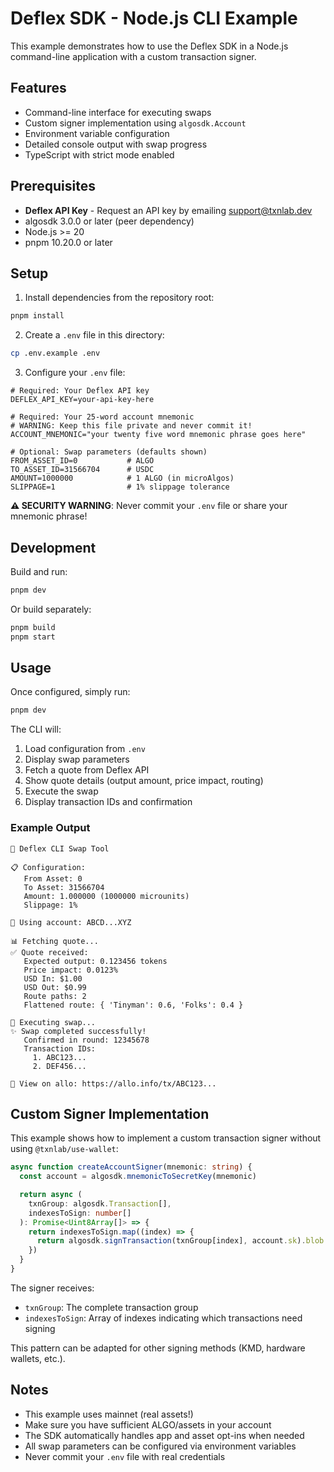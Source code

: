 # Deflex SDK - Node.js CLI Example

This example demonstrates how to use the Deflex SDK in a Node.js command-line application with a custom transaction signer.

## Features

- Command-line interface for executing swaps
- Custom signer implementation using `algosdk.Account`
- Environment variable configuration
- Detailed console output with swap progress
- TypeScript with strict mode enabled

## Prerequisites

- **Deflex API Key** - Request an API key by emailing [support@txnlab.dev](mailto:support@txnlab.dev)
- algosdk 3.0.0 or later (peer dependency)
- Node.js >= 20
- pnpm 10.20.0 or later

## Setup

1. Install dependencies from the repository root:

```bash
pnpm install
```

2. Create a `.env` file in this directory:

```bash
cp .env.example .env
```

3. Configure your `.env` file:

```env
# Required: Your Deflex API key
DEFLEX_API_KEY=your-api-key-here

# Required: Your 25-word account mnemonic
# WARNING: Keep this file private and never commit it!
ACCOUNT_MNEMONIC="your twenty five word mnemonic phrase goes here"

# Optional: Swap parameters (defaults shown)
FROM_ASSET_ID=0           # ALGO
TO_ASSET_ID=31566704      # USDC
AMOUNT=1000000            # 1 ALGO (in microAlgos)
SLIPPAGE=1                # 1% slippage tolerance
```

**⚠️ SECURITY WARNING**: Never commit your `.env` file or share your mnemonic phrase!

## Development

Build and run:

```bash
pnpm dev
```

Or build separately:

```bash
pnpm build
pnpm start
```

## Usage

Once configured, simply run:

```bash
pnpm dev
```

The CLI will:
1. Load configuration from `.env`
2. Display swap parameters
3. Fetch a quote from Deflex API
4. Show quote details (output amount, price impact, routing)
5. Execute the swap
6. Display transaction IDs and confirmation

### Example Output

```
🚀 Deflex CLI Swap Tool

📋 Configuration:
   From Asset: 0
   To Asset: 31566704
   Amount: 1.000000 (1000000 microunits)
   Slippage: 1%

💼 Using account: ABCD...XYZ

📊 Fetching quote...
✅ Quote received:
   Expected output: 0.123456 tokens
   Price impact: 0.0123%
   USD In: $1.00
   USD Out: $0.99
   Route paths: 2
   Flattened route: { 'Tinyman': 0.6, 'Folks': 0.4 }

🔄 Executing swap...
✨ Swap completed successfully!
   Confirmed in round: 12345678
   Transaction IDs:
     1. ABC123...
     2. DEF456...

🔗 View on allo: https://allo.info/tx/ABC123...
```

## Custom Signer Implementation

This example shows how to implement a custom transaction signer without using `@txnlab/use-wallet`:

```typescript
async function createAccountSigner(mnemonic: string) {
  const account = algosdk.mnemonicToSecretKey(mnemonic)

  return async (
    txnGroup: algosdk.Transaction[],
    indexesToSign: number[]
  ): Promise<Uint8Array[]> => {
    return indexesToSign.map((index) => {
      return algosdk.signTransaction(txnGroup[index], account.sk).blob
    })
  }
}
```

The signer receives:
- `txnGroup`: The complete transaction group
- `indexesToSign`: Array of indexes indicating which transactions need signing

This pattern can be adapted for other signing methods (KMD, hardware wallets, etc.).

## Notes

- This example uses mainnet (real assets!)
- Make sure you have sufficient ALGO/assets in your account
- The SDK automatically handles app and asset opt-ins when needed
- All swap parameters can be configured via environment variables
- Never commit your `.env` file with real credentials
